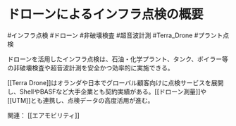 # ドローンによるインフラ点検の概要

#インフラ点検 #ドローン #非破壊検査 #超音波計測 #Terra_Drone #プラント点検

ドローンを活用したインフラ点検は、石油・化学プラント、タンク、ボイラー等の非破壊検査や超音波計測を安全かつ効率的に実施できる。

[[Terra Drone]]はオランダや日本でグローバル顧客向けに点検サービスを展開し、ShellやBASFなど大手企業とも契約実績がある。[[ドローン測量]]や[[UTM]]とも連携し、点検データの高度活用が進む。

関連：
[[エアモビリティ]] 